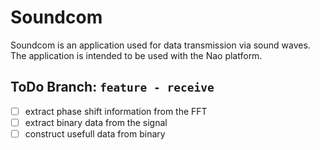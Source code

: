 # Soundcom

Soundcom is an application used for data transmission via sound waves.
The application is intended to be used with the Nao platform.

## ToDo Branch: `feature - receive`

-   [ ] extract phase shift information from the FFT
-   [ ] extract binary data from the signal
-   [ ] construct usefull data from binary
